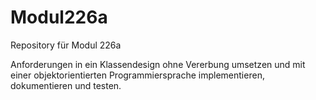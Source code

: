 # Modul226a
Repository für Modul 226a


Anforderungen in ein Klassendesign ohne Vererbung umsetzen und mit einer objektorientierten Programmiersprache implementieren, dokumentieren und testen.

